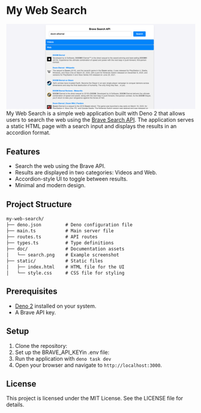 # My Web Search
![Search Page](doc/search.png)
My Web Search is a simple web application built with Deno 2 that allows users to search the web using the [Brave Search API](https://brave.com/search/api/). The application serves a static HTML page with a search input and displays the results in an accordion format.

## Features
- Search the web using the Brave API.
- Results are displayed in two categories: Videos and Web.
- Accordion-style UI to toggle between results.
- Minimal and modern design.

## Project Structure
```
my-web-search/
├── deno.json         # Deno configuration file
├── main.ts           # Main server file
├── routes.ts         # API routes
├── types.ts          # Type definitions
├── doc/              # Documentation assets
│   └── search.png    # Example screenshot
├── static/           # Static files
│   ├── index.html    # HTML file for the UI
│   └── style.css     # CSS file for styling
```

## Prerequisites
- [Deno 2](https://deno.com/) installed on your system.
- A Brave API key. 

## Setup
1. Clone the repository:
2. Set up the BRAVE_API_KEYin .env file:
3. Run the application with `deno task dev`
4. Open your browser and navigate to `http://localhost:3000`.

## License
This project is licensed under the MIT License. See the LICENSE file for details.